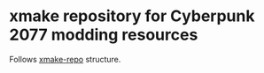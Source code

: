 # xmake repository for Cyberpunk 2077 modding resources

Follows [xmake-repo](https://github.com/xmake-io/xmake-repo) structure.